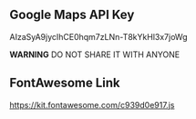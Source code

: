 ## Google Maps API Key

AIzaSyA9jycIhCE0hqm7zLNn-T8kYkHl3x7joWg

**WARNING**
DO NOT SHARE IT WITH ANYONE

## FontAwesome Link

https://kit.fontawesome.com/c939d0e917.js

